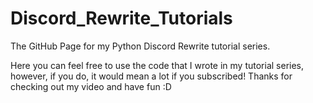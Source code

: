 # Discord_Rewrite_Tutorials
The GitHub Page for my Python Discord Rewrite tutorial series.

Here you can feel free to use the code that I wrote in my tutorial series, however, if you do, it would mean a lot if you subscribed!
Thanks for checking out my video and have fun :D
